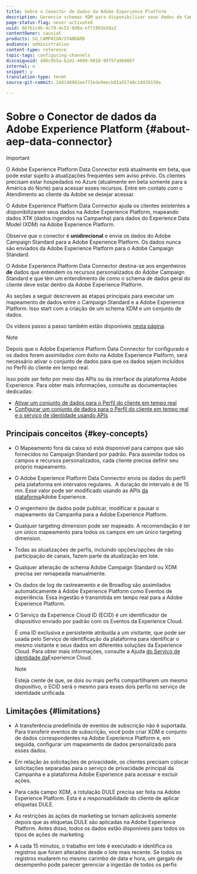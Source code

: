 ```yaml
---
title: Sobre o Conector de dados da Adobe Experience Platform
description: Gerencie schemas XDM para disponibilizar seus dados de Campaign Standard na Adobe Experience Platform.
page-status-flag: never-activated
uuid: 867b1c4b-4c79-4c52-9d0a-ef71993e50a2
contentOwner: sauviat
products: SG_CAMPAIGN/STANDARD
audience: administration
content-type: reference
topic-tags: configuring-channels
discoiquuid: 406c955a-b2d2-4099-9918-95f5fa966067
internal: n
snippet: y
translation-type: tm+mt
source-git-commit: 2d4140982ee772eda9eecb01a55748c1d439150e

---
```



# Sobre o Conector de dados da Adobe Experience Platform {#about-aep-data-connector}

>[!IMPORTANT]
>
>O Adobe Experience Platform Data Connector está atualmente em beta, que pode estar sujeito a atualizações frequentes sem aviso prévio. Os clientes precisam estar hospedados no Azure (atualmente em beta somente para a América do Norte) para acessar esses recursos. Entre em contato com o Atendimento ao cliente da Adobe se desejar acessar.

O Adobe Experience Platform Data Connector ajuda os clientes existentes a disponibilizarem seus dados na Adobe Experience Platform, mapeando dados XTK (dados ingeridos na Campanha) para dados do Experience Data Model (XDM) na Adobe Experience Platform.

Observe que o conector é **unidirecional** e envia os dados do Adobe Campaign Standard para a Adobe Experience Platform. Os dados nunca são enviados da Adobe Experience Platform para o Adobe Campaign Standard.

O Adobe Experience Platform Data Connector destina-se aos engenheiros **de** dados que entendem os recursos personalizados do Adobe Campaign Standard e que têm um entendimento de como o schema de dados geral do cliente deve estar dentro da Adobe Experience Platform.

As seções a seguir descrevem as etapas principais para executar um mapeamento de dados entre o Campaign Standard e a Adobe Experience Platform. Isso start com a criação de um schema XDM e um conjunto de dados.

Os vídeos passo a passo também estão disponíveis [nesta página](https://docs.adobe.com/content/help/en/campaign-learn/campaign-standard-tutorials/administrating/adobe-experience-platform-data-connector/understanding-the-adobe-experience-platform-data-connector.html).

>[!NOTE]
>Depois que o Adobe Experience Platform Data Connector for configurado e os dados forem assimilados com êxito na Adobe Experience Platform, será necessário ativar o conjunto de dados para que os dados sejam incluídos no Perfil do cliente em tempo real.
>
>Isso pode ser feito por meio das APIs ou da interface da plataforma Adobe Experience. Para obter mais informações, consulte as documentações dedicadas:
>
>* [Ativar um conjunto de dados para o Perfil do cliente em tempo real](https://www.adobe.io/apis/experienceplatform/home/tutorials/alltutorials.html#!api-specification/markdown/narrative/tutorials/data_ingestion_tutorial/data_ingestion_tutorial.md)
>* [Configurar um conjunto de dados para o Perfil do cliente em tempo real e o serviço de identidade usando APIs](https://www.adobe.io/apis/experienceplatform/home/tutorials/alltutorials.html#!api-specification/markdown/narrative/tutorials/unified_profile_dataset_tutorial/unified_profile_dataset_api_tutorial.md)


## Principais conceitos {#key-concepts}

* O Mapeamento fora da caixa só está disponível para campos que são fornecidos no Campaign Standard por padrão. Para assimilar todos os campos e recursos personalizados, cada cliente precisa definir seu próprio mapeamento.

* O Adobe Experience Platform Data Connector envia os dados do perfil pela plataforma em intervalos regulares. &#x200B; A duração do intervalo é de 15 mn. Esse valor pode ser modificado usando as APIs [da plataforma](https://www.adobe.io/apis/experienceplatform/home/tutorials/alltutorials.html#!api-specification/markdown/narrative/tutorials/authenticate_to_acp_tutorial/authenticate_to_acp_tutorial.md)Adobe Experience.

* O engenheiro de dados pode publicar, modificar e pausar o mapeamento da Campanha para a Adobe Experience Platform.

* Qualquer targeting dimension pode ser mapeado. A recomendação é ter um único mapeamento para todos os campos em um único targeting dimension.

* Todas as atualizações de perfis, incluindo opções/opções de não participação de canais, fazem parte da atualização em lote.

* Qualquer alteração de schema Adobe Campaign Standard ou XDM precisa ser remapeada manualmente. &#x200B;

* Os dados de log de rastreamento e de Broadlog são assimilados automaticamente à Adobe Experience Platform como Eventos de experiência. Essa ingestão é transmitida em tempo real para a Adobe Experience Platform.

* O Serviço da Experience Cloud ID (ECID) é um identificador de dispositivo enviado por padrão com os Eventos da Experience Cloud.

   É uma ID exclusiva e persistente atribuída a um visitante, que pode ser usada pelo Serviço de identificação da plataforma para identificar o mesmo visitante e seus dados em diferentes soluções da Experience Cloud. Para obter mais informações, consulte a Ajuda [do Serviço de identidade da](https://docs.adobe.com/content/help/en/id-service/using/home.html)Experience Cloud.

   >[!NOTE]
   >
   >Esteja ciente de que, se dois ou mais perfis compartilharem um mesmo dispositivo, o ECID será o mesmo para esses dois perfis no serviço de identidade unificada.

## Limitações {#limitations}

* A transferência predefinida de eventos de subscrição não é suportada. Para transferir eventos de subscrição, você pode criar XDM e conjunto de dados correspondentes na Adobe Experience Platform e, em seguida, configurar um mapeamento de dados personalizado para esses dados.

* Em relação às solicitações de privacidade, os clientes precisam colocar solicitações separadas para o serviço de privacidade principal da Campanha e a plataforma Adobe Experience para acessar e excluir ações.

* Para cada campo XDM, a rotulação DULE precisa ser feita na Adobe Experience Platform. Esta é a responsabilidade do cliente de aplicar etiquetas DULE.

* As restrições às ações de marketing se tornam aplicáveis somente depois que as etiquetas DULE são aplicadas na Adobe Experience Platform. Antes disso, todos os dados estão disponíveis para todos os tipos de ações de marketing.

* A cada 15 minutos, o trabalho em lote é executado e identifica os registros que foram alterados desde o lote mais recente. Se todos os registros mudarem no mesmo carimbo de data e hora, um gargalo de desempenho pode parecer gerenciar a ingestão de todos os perfis
